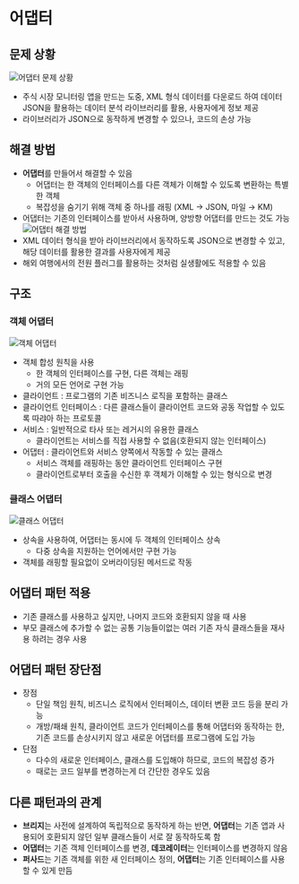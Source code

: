 # 어댑터
## 문제 상황
![어댑터 문제 상황](https://refactoring.guru/images/patterns/diagrams/adapter/problem-ko.png?id=33ecccae252bded5eb70e070ddf28633)
- 주식 시장 모니터링 앱을 만드는 도중, XML 형식 데이터를 다운로드 하여 데이터 JSON을 활용하는 데이터 분석 라이브러리를 활용, 사용자에게 정보 제공
- 라이브러리가 JSON으로 동작하게 변경할 수 있으나, 코드의 손상 가능

## 해결 방법
- **어댑터**를 만들어서 해결할 수 있음
	- 어댑터는 한 객체의 인터페이스를 다른 객체가 이해할 수 있도록 변환하는 특별한 객체
	- 복잡성을 숨기기 위해 객체 중 하나를 래핑 (XML → JSON, 마일 → KM)
- 어댑터는 기존의 인터페이스를 받아서 사용하며, 양방향 어댑터를 만드는 것도 가능
![어댑터 해결 방법](https://refactoring.guru/images/patterns/diagrams/adapter/solution-ko.png?id=73504c03a6e85f8b6182ad1701232d16)
- XML 데이터 형식을 받아 라이브러리에서 동작하도록 JSON으로 변경할 수 있고, 해당 데이터를 활용한 결과를 사용자에게 제공
- 해외 여행에서의 전원 플러그를 활용하는 것처럼 실생활에도 적용할 수 있음

## 구조
### 객체 어댑터
![객체 어댑터](https://refactoring.guru/images/patterns/diagrams/adapter/structure-object-adapter.png?id=33dffbe3aece294162440c7ddd3d5d4f)
- 객체 합성 원칙을 사용
	- 한 객체의 인터페이스를 구현, 다른 객체는 래핑
	- 거의 모든 언어로 구현 가능
- 클라이언트 : 프로그램의 기존 비즈니스 로직을 포함하는 클래스
- 클라이언트 인터페이스 : 다른 클래스들이 클라이언트 코드와 공동 작업할 수 있도록 따랴아 하는 프로토콜
- 서비스 : 일반적으로 타사 또는 레거시의 유용한 클래스
	- 클라이언트는 서비스를 직접 사용할 수 없음(호환되지 않는 인터페이스)
- 어댑터 : 클라이언트와 서비스 양쪽에서 작동할 수 있는 클래스
	- 서비스 객체를 래핑하는 동안 클라이언트 인터페이스 구현
	- 클라이언트로부터 호출을 수신한 후 객체가 이해할 수 있는 형식으로 변경

### 클래스 어댑터
![클래스 어댑터](https://refactoring.guru/images/patterns/diagrams/adapter/structure-class-adapter.png?id=e1c60240508146ed3b98ac562cc8e510)
- 상속을 사용하여, 어댑터는 동시에 두 객체의 인터페이스 상속
	- 다중 상속을 지원하는 언어에서만 구현 가능
- 객체를 래핑할 필요없이 오버라이딩된 메서드로 작동

## 어댑터 패턴 적용
- 기존 클래스를 사용하고 싶지만, 나머지 코드와 호환되지 않을 때 사용
- 부모 클래스에 추가할 수 없는 공통 기능들이없는 여러 기존 자식 클래스들을 재사용 하려는 경우 사용

## 어댑터 패턴 장단점
- 장점
	- 단일 책임 원칙, 비즈니스 로직에서 인터페이스, 데이터 변환 코드 등을 분리 가능
	- 개방/패쇄 원칙, 클라이언트 코드가 인터페이스를 통해 어댑터와 동작하는 한, 기존 코드를 손상시키지 않고 새로운 어댑터를 프로그램에 도입 가능
- 단점
	- 다수의 새로운 인터페이스, 클래스를 도입해야 하므로, 코드의 복잡성 증가
	- 때로는 코드 일부를 변경하는게 더 간단한 경우도 있음

## 다른 패턴과의 관계
- **브리지**는 사전에 설계하여 독립적으로 동작하게 하는 반면, **어댑터**는 기존 앱과 사용되어 호환되지 않던 일부 클래스들이 서로 잘 동작하도록 함
- **어댑터**는 기존 객체 인터페이스를 변경, **데코레이터**는 인터페이스를 변경하지 않음
- **퍼사드**는 기존 객체를 위한 새 인터페이스 정의, **어댑터**는 기존 인터페이스를 사용할 수 있게 만듬